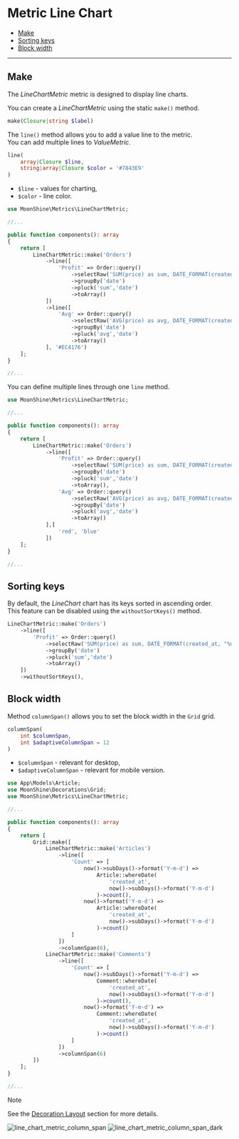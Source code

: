 # Metric Line Chart  

- [Make](#make)  
- [Sorting keys](#sorting-keys)  
- [Block width](#column-span)  

---

<a name="make"></a>  
## Make  

The *LineChartMetric* metric is designed to display line charts.

You can create a *LineChartMetric* using the static `make()` method.

```php
make(Closure|string $label)
```

The `line()` method allows you to add a value line to the metric.  
You can add multiple lines to *ValueMetric*.

```php
line(
    array|Closure $line,
    string|array|Closure $color = '#7843E9'
)
```

- `$line` - values for charting,  
- `$color` - line color.  

```php
use MoonShine\Metrics\LineChartMetric;

//...

public function components(): array
{
    return [
        LineChartMetric::make('Orders')
            ->line([
                'Profit' => Order::query()
                    ->selectRaw('SUM(price) as sum, DATE_FORMAT(created_at, "%d.%m.%Y") as date')
                    ->groupBy('date')
                    ->pluck('sum','date')
                    ->toArray()
            ])
            ->line([
                'Avg' => Order::query()
                    ->selectRaw('AVG(price) as avg, DATE_FORMAT(created_at, "%d.%m.%Y") as date')
                    ->groupBy('date')
                    ->pluck('avg','date')
                    ->toArray()
            ], '#EC4176')
    ];
}

//...
```

You can define multiple lines through one `line` method.

```php
use MoonShine\Metrics\LineChartMetric;

//...

public function components(): array
{
    return [
        LineChartMetric::make('Orders')
            ->line([
                'Profit' => Order::query()
                    ->selectRaw('SUM(price) as sum, DATE_FORMAT(created_at, "%d.%m.%Y") as date')
                    ->groupBy('date')
                    ->pluck('sum','date')
                    ->toArray(),
                'Avg' => Order::query()
                    ->selectRaw('AVG(price) as avg, DATE_FORMAT(created_at, "%d.%m.%Y") as date')
                    ->groupBy('date')
                    ->pluck('avg','date')
                    ->toArray()
            ],[
                'red', 'blue'
            ])
    ];
}

//...
```

<a name="keys-sort"></a>  
## Sorting keys  

By default, the *LineChart* chart has its keys sorted in ascending order.  
This feature can be disabled using the `withoutSortKeys()` method.

```php
LineChartMetric::make('Orders')
    ->line([
        'Profit' => Order::query()
            ->selectRaw('SUM(price) as sum, DATE_FORMAT(created_at, "%d.%m.%Y") as date')
            ->groupBy('date')
            ->pluck('sum','date')
            ->toArray()
    ])
    ->withoutSortKeys(),
```

<a name="column-span"></a>  
## Block width  

Method `columnSpan()` allows you to set the block width in the `Grid` grid.

```php
columnSpan(
    int $columnSpan,
    int $adaptiveColumnSpan = 12
)
```

- `$columnSpan` - relevant for desktop,  
- `$adaptiveColumnSpan` - relevant for mobile version.  

```php
use App\Models\Article;
use MoonShine\Decorations\Grid;
use MoonShine\Metrics\LineChartMetric;

//...

public function components(): array
{
    return [
        Grid::make([
            LineChartMetric::make('Articles')
                ->line([
                    'Count' => [
                        now()->subDays()->format('Y-m-d') =>
                            Article::whereDate(
                                'created_at',
                                now()->subDays()->format('Y-m-d')
                            )->count(),
                        now()->format('Y-m-d') =>
                            Article::whereDate(
                                'created_at',
                                now()->subDays()->format('Y-m-d')
                            )->count()
                    ]
                ])
                ->columnSpan(6),
            LineChartMetric::make('Comments')
                ->line([
                    'Count' => [
                        now()->subDays()->format('Y-m-d') =>
                            Comment::whereDate(
                                'created_at',
                                now()->subDays()->format('Y-m-d')
                            )->count(),
                        now()->format('Y-m-d') =>
                            Comment::whereDate(
                                'created_at',
                                now()->subDays()->format('Y-m-d')
                            )->count()
                    ]
                ])
                ->columnSpan(6)
        ])
    ];
}

//...
```

> [!NOTE]
> See the [Decoration Layout](https://moonshine-laravel.com/docs/resource/components/components-decoration_layout) section for more details.

![line_chart_metric_column_span](https://moonshine-laravel.com/screenshots/line_chart_metric_column_span.png)
![line_chart_metric_column_span_dark](https://moonshine-laravel.com/screenshots/line_chart_metric_column_span_dark.png)
